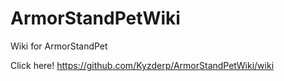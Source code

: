 # ArmorStandPetWiki

Wiki for ArmorStandPet

Click here! https://github.com/Kyzderp/ArmorStandPetWiki/wiki
